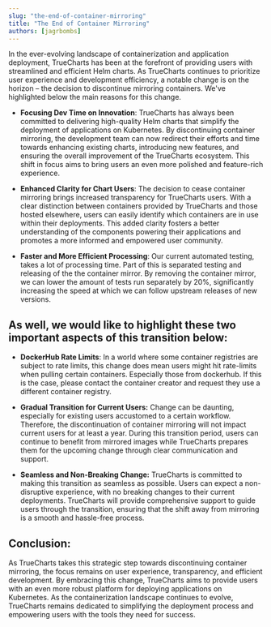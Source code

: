 ```yaml
---
slug: "the-end-of-container-mirroring"
title: "The End of Container Mirroring"
authors: [jagrbombs]
---
```


In the ever-evolving landscape of containerization and application deployment, TrueCharts has been at the forefront of providing users with streamlined and efficient Helm charts. As TrueCharts continues to prioritize user experience and development efficiency, a notable change is on the horizon – the decision to discontinue mirroring containers. We've highlighted below the main reasons for this change.

- **Focusing Dev Time on Innovation**:
TrueCharts has always been committed to delivering high-quality Helm charts that simplify the deployment of applications on Kubernetes. By discontinuing container mirroring, the development team can now redirect their efforts and time towards enhancing existing charts, introducing new features, and ensuring the overall improvement of the TrueCharts ecosystem. This shift in focus aims to bring users an even more polished and feature-rich experience.

- **Enhanced Clarity for Chart Users**:
The decision to cease container mirroring brings increased transparency for TrueCharts users. With a clear distinction between containers provided by TrueCharts and those hosted elsewhere, users can easily identify which containers are in use within their deployments. This added clarity fosters a better understanding of the components powering their applications and promotes a more informed and empowered user community.

- **Faster and More Efficient Processing**:
Our current automated testing, takes a lot of processing time. Part of this is separated testing and releasing of the the container mirror. By removing the container mirror, we can lower the amount of tests run separately by 20%, significantly increasing the speed at which we can follow upstream releases of new versions.

## As well, we would like to highlight these two important aspects of this transition below:

- **DockerHub Rate Limits**:
In a world where some container registries are subject to rate limits, this change does mean users might hit rate-limits when pulling certain containers. Especially those from dockerhub. If this is the case, please contact the container creator and request they use a different container registry.

- **Gradual Transition for Current Users:**
Change can be daunting, especially for existing users accustomed to a certain workflow. Therefore, the discontinuation of container mirroring will not impact current users for at least a year. During this transition period, users can continue to benefit from mirrored images while TrueCharts prepares them for the upcoming change through clear communication and support.

- **Seamless and Non-Breaking Change:**
TrueCharts is committed to making this transition as seamless as possible. Users can expect a non-disruptive experience, with no breaking changes to their current deployments. TrueCharts will provide comprehensive support to guide users through the transition, ensuring that the shift away from mirroring is a smooth and hassle-free process.

## Conclusion:

As TrueCharts takes this strategic step towards discontinuing container mirroring, the focus remains on user experience, transparency, and efficient development. By embracing this change, TrueCharts aims to provide users with an even more robust platform for deploying applications on Kubernetes. As the containerization landscape continues to evolve, TrueCharts remains dedicated to simplifying the deployment process and empowering users with the tools they need for success.
